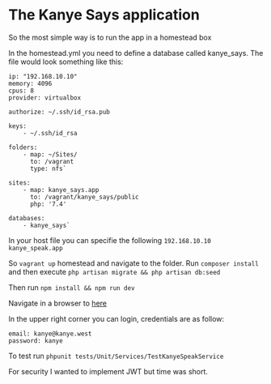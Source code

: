 # The Kanye Says application

So the most simple way is to run the app in a homestead box

In the homestead.yml you need to define a database called kanye_says. 
The file would look something like this: 

```
ip: "192.168.10.10"
memory: 4096
cpus: 8
provider: virtualbox

authorize: ~/.ssh/id_rsa.pub

keys:
    - ~/.ssh/id_rsa

folders:
    - map: ~/Sites/
      to: /vagrant
      type: nfs`
      
sites:
    - map: kanye_says.app
      to: /vagrant/kanye_says/public
      php: '7.4'     
      
databases:
    - kanye_says`
```
In your host file you can specifie the following
``192.168.10.10 kanye_speak.app``

So ``vagrant up`` homestead and navigate to the folder.
Run ```composer install``` and then execute ```php artisan migrate && php artisan db:seed```

Then run ```npm install && npm run dev```

Navigate in a browser to [here](https://kanye_says.app)

In the upper right corner you can login, credentials are as follow:
```
email: kanye@kanye.west 
password: kanye
```

To test run ```phpunit tests/Unit/Services/TestKanyeSpeakService```

For security I wanted to implement JWT but time was short.
